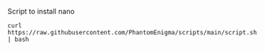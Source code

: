 Script to install nano
```
curl https://raw.githubusercontent.com/PhantomEnigma/scripts/main/script.sh | bash
```
